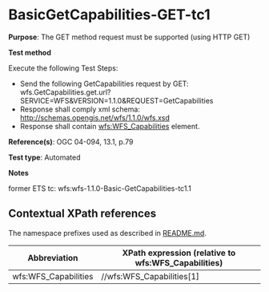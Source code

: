 # BasicGetCapabilities-GET-tc1

**Purpose**: The GET method request must be supported (using HTTP GET)

**Test method**

Execute the following Test Steps:

* Send the following GetCapabilities request by GET: wfs.GetCapabilities.get.url?SERVICE=WFS&VERSION=1.1.0&REQUEST=GetCapabilities
* Response shall comply xml schema: http://schemas.opengis.net/wfs/1.1.0/wfs.xsd
* Response shall contain [wfs:WFS_Capabilities](#wfs:WFS_Capabilities) element.

**Reference(s)**: OGC 04-094, 13.1, p.79

**Test type**: Automated

**Notes**

former ETS tc: wfs:wfs-1.1.0-Basic-GetCapabilities-tc1.1


## Contextual XPath references

The namespace prefixes used as described in [README.md](./README.md#namespaces).

Abbreviation                                   |  XPath expression (relative to wfs:WFS_Capabilities)
-----------------------------------------------| -------------------------------------------------------------------------
wfs:WFS_Capabilities <a name="wfs:WFS_Capabilities"></a>   | //wfs:WFS_Capabilities[1]

